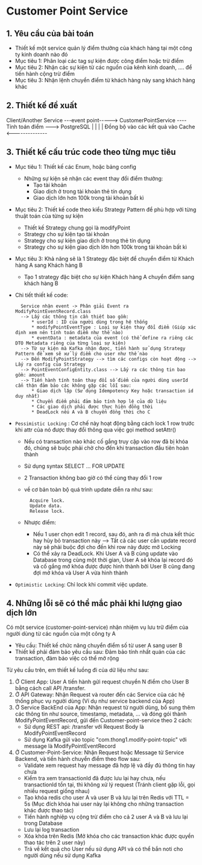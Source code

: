 # Customer Point Service

## 1. Yêu cầu của bài toán

* Thiết kế một service quản lý điểm thưởng của khách hàng tại một công ty kinh doanh nào đó
* Mục tiêu 1: Phân loại các tag sự kiện được công điểm hoặc trừ điểm
* Mục tiêu 2: Nhận các sự kiện từ các nguồn của kênh kinh doanh, .... để tiến hành cộng trừ điểm
* Mục tiêu 3: Nhận lệnh chuyển điểm từ khách hàng này sang khách hàng khác

## 2. Thiết kế đề xuất

Client/Another Service ---event point----->  CustomerPointService ----Tính toán điểm ---> PostgreSQL
|
|
|
|
Đồng bộ vào các kết quả vào Cache <--------------

## 3. Thiết kế cấu trúc code theo từng mục tiêu

* Mục tiêu 1: Thiết kế các Enum, hoặc bảng config

    * Những sự kiện sẽ nhận các event thay đổi điểm thưởng:
        * Tạo tài khoản
        * Giao dịch ở trong tài khoản thẻ tín dụng
        * Giao dịch lớn hơn 100k trong tài khoản bất kì

* Mục tiêu 2: Thiết kế code theo kiểu Strategy Pattern để phù hợp với từng thuật toán của từng sự kiện
    * Thiết kế Strategy chung gọi là modifyPoint
    * Strategy cho sự kiện tạo tài khoản
    * Strategy cho sự kiện giao dịch ở trong thẻ tín dụng
    * Strategy cho sự kiện giao dịch lớn hơn 100k trong tài khoản bất kì

* Mục tiêu 3: Khả năng sẽ là 1 Strategy đặc biệt để chuyển điểm từ Khách hàng A sang Khách hàng B
    * Tạo 1 strategy đặc biệt cho sự kiện Khách hàng A chuyển điểm sang khách hàng B


* Chi tiết thiết kế code:

  ```
    Service nhận event -> Phân giải Event ra ModifyPointEventRecord.class 
    --> Lấy các thông tin cần thiết bao gồm:
        * userId : ID của người dùng trong hệ thống
        * modifyPointEventType : Loại sự kiện thay đổi điểm (Giúp xác định xem nên tính toán điểm như thế nào)
        * eventData : metadata của event (có thể define ra riêng các DTO Metadata riêng của từng loại sự kiện)
    --> Từ sự kiện mà Kafka nhận được, tiến hành sử dụng Strategy Pattern để xem sẽ xử lý điểm cho user như thế nào
    --> Đến ModifyPointStrategy --> tìm các configs còn hoạt động --> Lấy ra config của Strategy
    --> PointEventConfigEntity.class --> Lấy ra các thông tin bao gồm: amount
    --> Tiến hành tính toán thay đổi số điểm của người dùng userId cẩn thận đảm bảo các không gặp các lỗi sau:
        * Giao dịch lặp (Sử dụng Idempotency Key hoặc transaction id duy nhất)
        * Chuyển điểm phải đảm bảo tính hợp lệ của dữ liệu
        * Các giao dịch phải được thực hiện đồng thời
        * DeadLock nếu A và B chuyển đồng thời cho C
  ```
* `Pessimistic Locking` : Cơ chế này hoạt động bằng cách lock 1 row trước khi attr của nó được thay đổi thông qua việc gọi method setAttr()
    * Nếu có transaction nào khác cố gắng truy cập vào row đã bị khóa đó, chúng sẽ buộc phải chờ cho đến khi transaction đầu tiên hoàn thành
    * Sử dụng syntax SELECT ... FOR UPDATE
    * 2 Transaction không bao giờ có thể cùng thay đổi 1 row
    * về cơ bản toàn bộ quá trình update diễn ra như sau:
      ```
        Acquire lock.
        Update data.
        Release lock.
      ```

    * Nhược điểm:
        * Nếu 1 user chọn edit 1 record, sau đó, anh ra đi mà chưa kết thúc hay hủy bỏ transaction này --> Tất cả các user cần update record này sẽ phải
          buộc đợi cho đến khi row này được mở Locking
        * Có thể xảy ra DeadLock. Khi User A và B cùng update vào Database trong cùng một thời gian, User A sẽ khóa lại record đó và cố gắng mở khóa được
          được hình thành bởi User B cũng đang đợi mở khóa và User A vừa hình thành

* `Optimistic Locking`: Chỉ lock khi commit việc update.


## 4. Những lỗi sẽ có thể mắc phải khi lượng giao dịch lớn



Có một service (customer-point-service) nhận nhiệm vụ lưu trữ điểm của người dùng từ các nguồn của một công ty A
- Yêu cầu: Thiết kế chức năng chuyển điểm số từ user A sang user B
- Thiết kế phải đảm bảo yêu cầu sau: Đảm bảo tính nhất quán của các transaction, đảm bảo việc có thể mở rộng

Từ yêu cầu trên, em thiết kế luồng đi của dữ liệu như sau:

1. Ở Client App: User A tiến hành gửi request chuyển N điểm cho User B bằng cách call API /transfer.
2. Ở API Gateway: Nhận Request và router đến các Service của các hệ thống phục vụ người dùng (Ví dụ như service backend của App)
3. Ở Service BackEnd của App: Nhận request từ người dùng, bổ sung thêm các thông tin như source, timestamp, metadata, ... và đóng gói thành ModifyPointEventRecord, gửi đến Customer-point-service theo 2 cách:
    * Sử dụng REST api: /transfer với Request Body là ModifyPointEventRecord
    * Sử dụng Kafka gửi vào topic "com.thong1.modify-point-topic" với message là ModifyPointEventRecord
4. Ở Customer-Point-Service: Nhận Request hoặc Message từ Service Backend, và tiến hành chuyển điểm theo flow sau:
    * Validate xem request hay message đã hợp lệ và đầy đủ thông tin hay chưa
    * Kiểm tra xem transactionId đã được lưu lại hay chưa, nếu transactionId tồn tại, thì không xử lý request (Tránh client gặp lỗi, gọi nhiều request giống nhau)
    * Tạo khóa redis cho user A và user B và lưu lại trên Redis với TTL = 5s (Mục đích khóa hai user này lại không cho những transaction khác được thao tác)
    * Tiến hành nghiệp vụ cộng trừ điểm cho cả 2 user A và B và lưu lại trong Database
    * Lưu lại log transaction
    * Xóa khóa trên Redis (Mở khóa cho các transaction khác được quyền thao tác trên 2 user này)
    * Trả về kết quả cho User nếu sử dụng API và có thể bắn noti cho người dùng nếu sử dụng Kafka